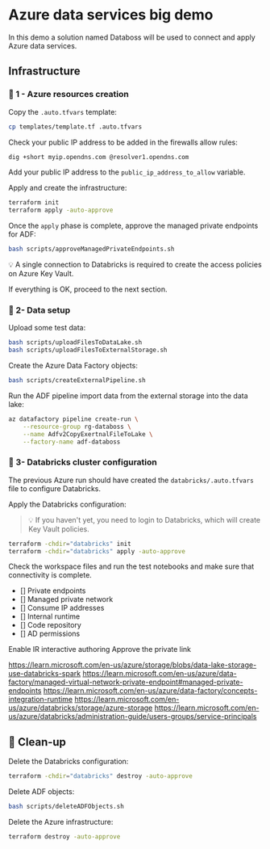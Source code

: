 # Azure data services big demo

In this demo a solution named Databoss will be used to connect and apply Azure data services.

## Infrastructure

### 🚀 1 - Azure resources creation

Copy the `.auto.tfvars` template:

```sh
cp templates/template.tf .auto.tfvars
```

Check your public IP address to be added in the firewalls allow rules:

```sh
dig +short myip.opendns.com @resolver1.opendns.com
```

Add your public IP address to the `public_ip_address_to_allow` variable.

Apply and create the infrastructure:

```sh
terraform init
terraform apply -auto-approve
```

Once the `apply` phase is complete, approve the managed private endpoints for ADF:

```sh
bash scripts/approveManagedPrivateEndpoints.sh
```

💡 A single connection to Databricks is required to create the access policies on Azure Key Vault.

If everything is OK, proceed to the next section.

### 💾 2- Data setup

Upload some test data:

```sh
bash scripts/uploadFilesToDataLake.sh
bash scripts/uploadFilesToExternalStorage.sh
```

Create the Azure Data Factory objects:

```sh
bash scripts/createExternalPipeline.sh
```

Run the ADF pipeline import data from the external storage into the data lake:

```sh
az datafactory pipeline create-run \
    --resource-group rg-databoss \
    --name Adfv2CopyExertnalFileToLake \
    --factory-name adf-databoss
```

### 🧰 3- Databricks cluster configuration

The previous Azure run should have created the `databricks/.auto.tfvars` file to configure Databricks.

Apply the Databricks configuration:

> 💡 If you haven't yet, you need to login to Databricks, which will create Key Vault policies.

```sh
terraform -chdir="databricks" init
terraform -chdir="databricks" apply -auto-approve
```

Check the workspace files and run the test notebooks and make sure that connectivity is complete.



- [] Private endpoints
- [] Managed private network
- [] Consume IP addresses
- [] Internal runtime
- [] Code repository
- [] AD permissions

Enable IR interactive authoring
Approve the private link


https://learn.microsoft.com/en-us/azure/storage/blobs/data-lake-storage-use-databricks-spark
https://learn.microsoft.com/en-us/azure/data-factory/managed-virtual-network-private-endpoint#managed-private-endpoints
https://learn.microsoft.com/en-us/azure/data-factory/concepts-integration-runtime
https://learn.microsoft.com/en-us/azure/databricks/storage/azure-storage
https://learn.microsoft.com/en-us/azure/databricks/administration-guide/users-groups/service-principals


## 🧹 Clean-up

Delete the Databricks configuration:

```sh
terraform -chdir="databricks" destroy -auto-approve
```

Delete ADF objects:

```sh
bash scripts/deleteADFObjects.sh
```

Delete the Azure infrastructure:

```sh
terraform destroy -auto-approve
```
